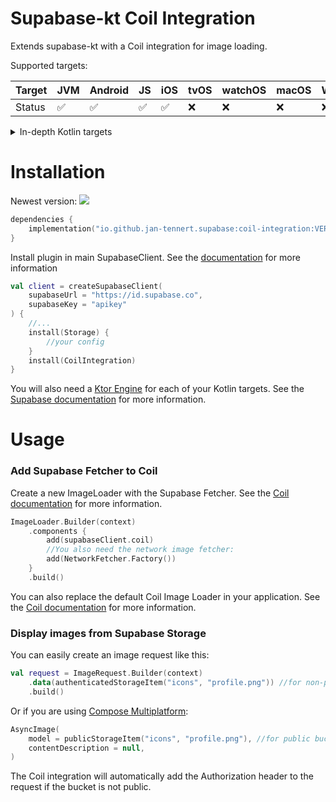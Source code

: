 # Supabase-kt Coil Integration

Extends supabase-kt with a Coil integration for image loading.

Supported targets:

| Target | **JVM** | **Android** | **JS** | **iOS** | **tvOS** | **watchOS** | **macOS** | **Windows** | **Linux** |
|--------|---------|-------------|--------|---------|----------|-------------|-----------|-------------|-----------|
| Status | ✅       | ✅           | ✅      | ✅       | ❌        | ❌           | ❌         | ❌           | ❌         |

<details>

<summary>In-depth Kotlin targets</summary>

**iOS:** iosArm64, iosSimulatorArm64, iosX64

**JS**: Browser, NodeJS

**tvOS**: tvosArm64, tvosX64, tvosSimulatorArm64

**watchOS**: watchosArm64, watchosX64, watchosSimulatorArm64

**MacOS**: macosX64, macosArm64

**Windows**: mingwX64

**Linux**: linuxX64

</details>

# Installation

Newest version: [![](https://img.shields.io/github/release/supabase-community/supabase-kt?label=)](https://github.com/supabase-community/supabase-kt/releases)

```kotlin
dependencies {
    implementation("io.github.jan-tennert.supabase:coil-integration:VERSION")
}
```

Install plugin in main SupabaseClient. See the [documentation](https://supabase.com/docs/reference/kotlin/initializing) for more information
```kotlin
val client = createSupabaseClient(
    supabaseUrl = "https://id.supabase.co",
    supabaseKey = "apikey"
) {
    //...
    install(Storage) {
        //your config
    }
    install(CoilIntegration)
}
```

You will also need a [Ktor Engine](https://ktor.io/docs/http-client-engines.html) for each of your Kotlin targets. See the [Supabase documentation](https://supabase.com/docs/reference/kotlin/installing#add-ktor-client-engine-to-each-of-your-kotlin-targets-required) for more information.

# Usage

### Add Supabase Fetcher to Coil

Create a new ImageLoader with the Supabase Fetcher. See the [Coil documentation](https://coil-kt.github.io/coil/image_pipeline/) for more information.

```kotlin
ImageLoader.Builder(context)
    .components {
        add(supabaseClient.coil)
        //You also need the network image fetcher:
        add(NetworkFetcher.Factory())
    }
    .build()
```

You can also replace the default Coil Image Loader in your application. See the [Coil documentation](https://coil-kt.github.io/coil/getting_started/#image-loaders) for more information.

### Display images from Supabase Storage

You can easily create an image request like this:

```kotlin
val request = ImageRequest.Builder(context)
    .data(authenticatedStorageItem("icons", "profile.png")) //for non-public buckets
    .build()
```

Or if you are using [Compose Multiplatform](https://coil-kt.github.io/coil/compose/):

```kotlin
AsyncImage(
    model = publicStorageItem("icons", "profile.png"), //for public buckets
    contentDescription = null,
)
```

The Coil integration will automatically add the Authorization header to the request if the bucket is not public.